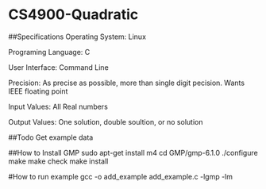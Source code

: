 # CS4900-Quadratic

##Specifications
Operating System:    Linux

Programing Language: C 

User Interface:      Command Line

Precision:           As precise as possible, more than single digit pecision. Wants IEEE floating point

Input Values:        All Real numbers 

Output Values:       One solution, double soultion, or no solution


##Todo
Get example data

##How to Install GMP
sudo apt-get install m4
cd GMP/gmp-6.1.0
./configure
make
make check
make install

#How to run example
gcc -o add_example add_example.c -lgmp -lm